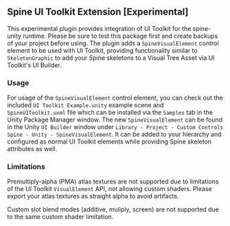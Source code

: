 ## Spine UI Toolkit Extension [Experimental]

This experimental plugin provides integration of UI Toolkit for the spine-unity runtime. Please be sure to test this package first and create backups of your project before using.
The plugin adds a `SpineVisualElement` control element to be used with UI Toolkit, providing functionality similar to `SkeletonGraphic` to add your Spine skeletons to a Visual Tree Asset via UI Toolkit's UI Builder.

### Usage

For usage of the `SpineVisualElement` control element, you can check out the included `UI Toolkit Example.unity` example scene and `SpineUIToolkit.uxml` file which can be installed via the `Samples` tab in the Unity Package Manager window.
The new `SpineVisualElement` can be found in the Unity `UI Builder` window under `Library - Project - Custom Controls` `Spine - Unity - SpineVisualElement`. It can be added to your hierarchy and configured as normal UI Toolkit elements while providing Spine skeleton attributes as well.

### Limitations

Premultiply-alpha (PMA) atlas textures are not supported due to limitations of the UI Toolkit `VisualElement` API, not allowing custom shaders. Please export your atlas textures as straight alpha to avoid artifacts.

Custom slot blend modes (additive, muliply, screen) are not supported due to the same custom shader limitation.
